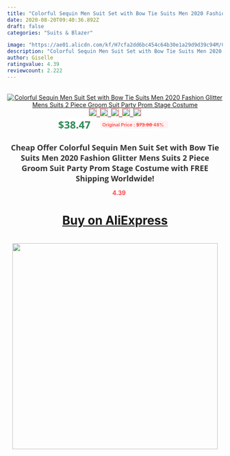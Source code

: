 ```yaml
---
title: "Colorful Sequin Men Suit Set with Bow Tie Suits Men 2020 Fashion Glitter Mens Suits 2 Piece Groom Suit Party Prom Stage Costume"
date: 2020-08-20T09:40:36.892Z
draft: false
categories: "Suits & Blazer"

image: "https://ae01.alicdn.com/kf/H7cfa2dd6bc454c64b30e1a29d9d39c94M/Colorful-Sequin-Men-Suit-Set-with-Bow-Tie-Suits-Men-2020-Fashion-Glitter-Mens-Suits-2.jpg"
description: "Colorful Sequin Men Suit Set with Bow Tie Suits Men 2020 Fashion Glitter Mens Suits 2 Piece Groom Suit Party Prom Stage Costume"
author: Giselle
ratingvalue: 4.39
reviewcount: 2.222
---
```

<br>
<div style="text-align: center;">
<a href="https://s.click.aliexpress.com/e/_AgZT0p" target="_blank" rel="nofollow noopener noreferrer"><img alt="Colorful Sequin Men Suit Set with Bow Tie Suits Men 2020 Fashion Glitter Mens Suits 2 Piece Groom Suit Party Prom Stage Costume" class="magnifier-image" src="https://ae01.alicdn.com/kf/H7cfa2dd6bc454c64b30e1a29d9d39c94M/Colorful-Sequin-Men-Suit-Set-with-Bow-Tie-Suits-Men-2020-Fashion-Glitter-Mens-Suits-2.jpg_640x640.jpg">
<br>
<img style="border:1px solid salmon" src="https://ae01.alicdn.com/kf/H7cfa2dd6bc454c64b30e1a29d9d39c94M/Colorful-Sequin-Men-Suit-Set-with-Bow-Tie-Suits-Men-2020-Fashion-Glitter-Mens-Suits-2.jpg_120x120.jpg">&nbsp;&nbsp;<img style="border:1px solid salmon" src="https://ae01.alicdn.com/kf/H85d12eb99dea40cdb45b881a417d217a0/Colorful-Sequin-Men-Suit-Set-with-Bow-Tie-Suits-Men-2020-Fashion-Glitter-Mens-Suits-2.jpg_120x120.jpg">&nbsp;&nbsp;<img style="border:1px solid salmon" src="https://ae01.alicdn.com/kf/H31a1f41afcda4200b5987c541fbd7e9cm/Colorful-Sequin-Men-Suit-Set-with-Bow-Tie-Suits-Men-2020-Fashion-Glitter-Mens-Suits-2.jpg_120x120.jpg">&nbsp;&nbsp;<img style="border:1px solid salmon" src="https://ae01.alicdn.com/kf/H3d4d68f2b135457ab5598218082738cai/Colorful-Sequin-Men-Suit-Set-with-Bow-Tie-Suits-Men-2020-Fashion-Glitter-Mens-Suits-2.jpg_120x120.jpg">&nbsp;&nbsp;<img style="border:1px solid salmon" src="https://ae01.alicdn.com/kf/H89aa831812c64e60889ca70934145925M/Colorful-Sequin-Men-Suit-Set-with-Bow-Tie-Suits-Men-2020-Fashion-Glitter-Mens-Suits-2.jpg_120x120.jpg"></a></div><br0>
<div style="text-align: center;"><span style="background-color: white; border: 0px; box-sizing: border-box; color: seagreen; display: inline-block; font-family: &quot;open sans&quot; , &quot;arial&quot; , &quot;helvetica&quot; , sans-serif , &quot;heiti&quot;; font-size: 24px; font-stretch: inherit; font-weight: 700; line-height: inherit; margin: 0px 10px 0px 0px; padding: 0px; vertical-align: middle;">$38.47 </span>
<span style="background: rgb(255 , 241 , 241); border-radius: 3px; border: 0px; box-sizing: border-box; color: #ff4747; display: inline-block; font-family: inherit; font-size: 12px; font-stretch: inherit; font-style: inherit; font-variant: inherit; font-weight: 600; line-height: inherit; margin: 0px; padding: 2px 5px; transform: scale(0.9); vertical-align: middle;">Original Price : <b style="text-decoration: line-through;">$73.98 </b> 48%&nbsp;&nbsp;</span></div>
<h1 style="color: #333333; display: inline-block; font-family: &quot;open sans&quot; , &quot;arial&quot; , &quot;helvetica&quot; , sans-serif , &quot;heiti&quot;; font-size: 18px; font-stretch: inherit; font-weight: 700; text-align: center;">Cheap Offer Colorful Sequin Men Suit Set with Bow Tie Suits Men 2020 Fashion Glitter Mens Suits 2 Piece Groom Suit Party Prom Stage Costume with FREE Shipping Worldwide!</h1>
<div style="color: #ff4747; text-align: center;">
<img src="https://4.bp.blogspot.com/-M0ZcTcb-5uY/XleCXlxnR4I/AAAAAAAAAEc/OrjgMkXV1oMQFaCRZj5HQwOCBcu3w1FegCPcBGAYYCw/s1600/star.png" style="height: 15px;">&nbsp;<b>4.39</b></div>
<div class="button_cont" align="center"><a class="buynow_a" href="https://s.click.aliexpress.com/e/_AgZT0p" target="_blank" rel="nofollow noopener noreferrer"><H1>Buy on AliExpress</H1></a></div><br>
<div class="separator" style="clear: both; text-align: center;">
<img src="https://lh3.googleusercontent.com/-pTy5HemUv9M/XlePHvY0dAI/AAAAAAAAAE4/0nX5iRUoIWY8eMW9Dpxeirr157OZliDIgCLcBGAsYHQ/s1600/badge.gif" width="480">
</div>
